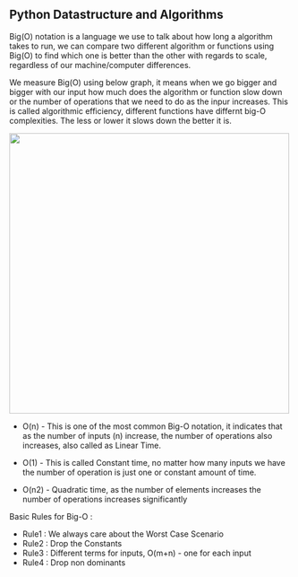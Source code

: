 ## Python Datastructure and Algorithms

Big(O) notation is a language we use to talk about how long a algorithm takes to run, we can compare two different algorithm or functions using Big(O) to find which one is better than the other with regards to scale, regardless of our machine/computer differences.

We measure Big(O) using below graph, it means when we go bigger and bigger with our input how much does the algorithm or function slow down or the number of operations that we need to do as the inpur increases. This is called algorithmic efficiency, different functions have differnt big-O complexities. The less or lower it slows down the better it is.

<img src="https://user-images.githubusercontent.com/42609155/121635235-8a145380-caa3-11eb-843b-62698516a85c.png" width="500">


- O(n) - This is one of the most common Big-O notation, it indicates that as the number of inputs (n) increase, the number of operations also increases, also called as Linear Time.

- O(1) - This is called Constant time, no matter how many inputs we have the number of operation is just one or constant amount of time.

- O(n2) - Quadratic time, as the number of elements increases the number of operations increases significantly

Basic Rules for Big-O :
- Rule1 : We always care about the Worst Case Scenario
- Rule2 : Drop the Constants
- Rule3 : Different terms for inputs, O(m+n) - one for each input
- Rule4 : Drop non dominants
